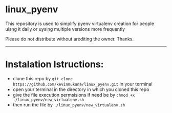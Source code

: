 # linux_pyenv
This repository is used to simplify pyenv virtualenv creation for people uisng it daily or uysing multiple versions more frequently

Please do not distribute without arediting the owner. Thanks.

______________

# Instalation Istructions:
  - clone this repo by `git clone https://github.com/kevinmukuna/linux_pyenv.git` in your terminal 
  - open your terminal in the directory in which you cloned this repo
  - give the file execution permsisions if need be by `chmod +x ./linux_pyenv/new_virtualenv.sh`
  - then run the file by `./linux_pyenv/new_virtualenv.sh`



